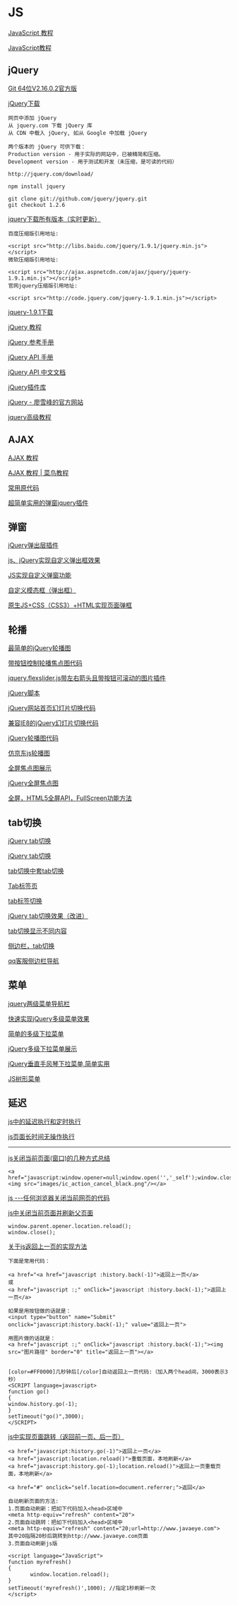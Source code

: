 # JS

[JavaScript 教程](http://www.w3school.com.cn/js/)  

[JavaScript教程](https://www.liaoxuefeng.com/wiki/001434446689867b27157e896e74d51a89c25cc8b43bdb3000)  

jQuery 
--- 

[Git 64位V2.16.0.2官方版](http://www.wmzhe.com/soft-38801.html)  

[jQuery下载](http://jquery.com/download/)  
~~~
网页中添加 jQuery
从 jquery.com 下载 jQuery 库
从 CDN 中载入 jQuery, 如从 Google 中加载 jQuery

两个版本的 jQuery 可供下载：
Production version - 用于实际的网站中，已被精简和压缩。
Development version - 用于测试和开发（未压缩，是可读的代码）

http://jquery.com/download/

npm install jquery

git clone git://github.com/jquery/jquery.git
git checkout 1.2.6
~~~

[jquery下载所有版本（实时更新）](http://www.jq22.com/jquery-info122)  
~~~
百度压缩版引用地址:

<script src="http://libs.baidu.com/jquery/1.9.1/jquery.min.js"></script>
微软压缩版引用地址:

<script src="http://ajax.aspnetcdn.com/ajax/jquery/jquery-1.9.1.min.js"></script>
官网jquery压缩版引用地址:

<script src="http://code.jquery.com/jquery-1.9.1.min.js"></script>

~~~

[jquery-1.9.1下载](http://www.jq22.com/jquery/jquery-1.9.1.zip)  


[jQuery 教程](https://www.runoob.com/jquery/jquery-tutorial.html)  

[jQuery 参考手册](https://www.runoob.com/jquery/jquery-ref-selectors.html)  

[jQuery API 手册](https://www.runoob.com/manual/jquery/)  

[jQuery API 中文文档 ](http://jquery.cuishifeng.cn/)

[jQuery插件库](http://jquery.cuishifeng.cn/)  

[jQuery - 廖雪峰的官方网站](https://www.liaoxuefeng.com/wiki/001434446689867b27157e896e74d51a89c25cc8b43bdb3000/001434499993118b8173572625b4afe93a8b19dd707ea1d000)  

[jquery高级教程](https://study.163.com/courses-search?keyword=jQuery&utm_source=baidu&utm_medium=cpc&utm_campaign=affiliate&utm_term=IT_232d&utm_content=SEM)  

AJAX
---

[AJAX 教程](http://www.w3school.com.cn/ajax/)  

[AJAX 教程 | 菜鸟教程](http://www.runoob.com/ajax/ajax-tutorial.html)  

[常用原代码](http://www.jq22.com/webinfo1)  

[超简单实用的弹窗jquery插件](http://www.jq22.com/jquery-info3147)  

弹窗
---

[jQuery弹出层插件](http://www.jq22.com/jquery-plugins%E5%BC%B9%E5%87%BA%E5%B1%82-1-jq)  

[js、jQuery实现自定义弹出框效果](http://www.cnblogs.com/SunlIng-52/p/9207876.html)  

[JS实现自定义弹窗功能](https://www.jb51.net/article/145251.htm)  

[自定义模态框（弹出框）](https://blog.csdn.net/qq_27437967/article/details/70858262)  

[原生JS+CSS（CSS3）+HTML实现页面弹框](https://blog.csdn.net/licheng11403080324/article/details/52435076)  

轮播
---

[最简单的jQuery轮播图](http://www.jq22.com/webqd656)  

[带按钮控制轮播焦点图代码](http://www.jsdaima.com/js/189.html)  

[jquery.flexslider.js带左右箭头且带按钮可滚动的图片插件](https://www.cnblogs.com/linjiaxin/p/5960998.html)  

[jQuery脚本](http://sc.chinaz.com/tag_jiaoben/jquery.html)  

[jQuery网站首页幻灯片切换代码](http://sc.chinaz.com/jiaoben/170516052410.htm)  

[兼容IE8的jQuery幻灯片切换代码](http://sc.chinaz.com/jiaoben/161006314550.htm)  

[jQuery轮播图代码](http://www.jq22.com/webqd2243)  

[仿京东js轮播图](http://www.jq22.com/webqd2010)  

[全屏焦点图展示](http://www.jq22.com/webqd1694)  

[jQuery全屏焦点图](http://www.jq22.com/webqd1205)  

[全屏，HTML5全屏API，FullScreen功能方法](http://www.jq22.com/webqd2471)  

tab切换
---

[jQuery tab切换](http://www.jq22.com/webqd4723)  

[jQuery tab切换](http://www.jq22.com/webqd3798)  

[tab切换中套tab切换](http://www.jq22.com/webqd2080)  

[Tab标签页](http://www.jq22.com/webqd2420)  

[tab标签切换](http://www.jq22.com/webqd2017)  

[jQuery tab切换效果（改进）](http://www.jq22.com/webqd3135)  

[tab切换显示不同内容](http://www.jq22.com/webqd2099)  

[侧边栏，tab切换](http://www.jq22.com/webqd801)  

[qq客服侧边栏导航](http://www.jq22.com/webqd3488)  

菜单
---

[jquery两级菜单导航栏](http://www.jq22.com/webqd2352)  

[快速实现jQuery多级菜单效果](http://www.jq22.com/webqd84)  

[简单的多级下拉菜单](http://www.jq22.com/webqd1233)  

[jQuery多级下拉菜单展示](http://www.jq22.com/webqd3032)  

[jQuery垂直手风琴下拉菜单,简单实用](http://www.jq22.com/webqd659)  

[JS树形菜单](http://www.jq22.com/webqd2457)  


延迟
---

[js中的延迟执行和定时执行](http://www.jq22.com/webqd164)  

[js页面长时间无操作执行](http://www.jq22.com/webqd2456)  


-------------

[js关闭当前页面(窗口)的几种方式总结](https://www.cnblogs.com/chuhj/p/7131759.html)  
~~~
<a href="javascript:window.opener=null;window.open('','_self');window.close();"><img src="images/ic_action_cancel_black.png"/></a>
~~~

[js ---任何浏览器关闭当前网页的代码](https://www.cnblogs.com/Nico-luo/p/8029772.html)  

[js中关闭当前页面并刷新父页面](https://blog.csdn.net/qq_34275268/article/details/81161826)  
~~~
window.parent.opener.location.reload();
window.close(); 
~~~

[关于js返回上一页的实现方法](https://www.cnblogs.com/wlqh/p/5948879.html)  
~~~
下面是常用代码：

<a href="<a href="javascript :history.back(-1)">返回上一页</a>
或
<a href="javascript :;" onClick="javascript :history.back(-1);">返回上一页</a>

如果是用按钮做的话就是：
<input type="button" name="Submit" onclick="javascript:history.back(-1);" value="返回上一页">

用图片做的话就是：
<a href="javascript :;" onClick="javascript :history.back(-1);"><img src="图片路径" border="0" title="返回上一页"></a>


[color=#FF0000]几秒钟后[/color]自动返回上一页代码:（加入两个head间，3000表示3秒）
<SCRIPT language=javascript>
function go()
{
window.history.go(-1);
}
setTimeout("go()",3000);
</SCRIPT>
~~~

[js中实现页面跳转（返回前一页、后一页）](https://www.cnblogs.com/amingxiansen/p/9074596.html)  
~~~
<a href="javascript:history.go(-1)">返回上一页</a> 
<a href="javascript:location.reload()">重载页面，本地刷新</a> 
<a href="javascript:history.go(-1);location.reload()">返回上一页重载页面，本地刷新</a> 

<a href="#" onclick="self.location=document.referrer;">返回</a> 

自动刷新页面的方法:
1.页面自动刷新：把如下代码加入<head>区域中
<meta http-equiv="refresh" content="20">  
2.页面自动跳转：把如下代码加入<head>区域中
<meta http-equiv="refresh" content="20;url=http://www.javaeye.com">  
其中20指隔20秒后跳转到http://www.javaeye.com页面
3.页面自动刷新js版

<script language="JavaScript">
function myrefresh()
{
       window.location.reload();
}
setTimeout('myrefresh()',1000); //指定1秒刷新一次
</script>
~~~





